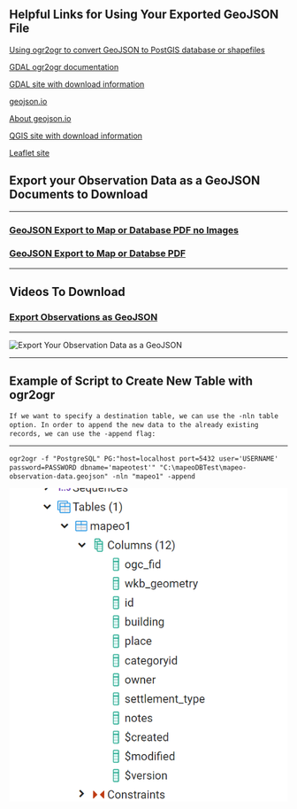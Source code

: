 ## Helpful Links for Using Your Exported GeoJSON File 

[Using ogr2ogr to convert GeoJSON to PostGIS database or shapefiles](https://morphocode.com/using-ogr2ogr-convert-data-formats-geojson-postgis-esri-geodatabase-shapefiles/)

[GDAL ogr2ogr documentation](https://gdal.org/programs/ogr2ogr.html)

[GDAL site with download information](https://gdal.org/)

[geojson.io](https://geojson.io/#map=2/20.0/0.0)

[About geojson.io](https://geojson.io/about.html)

[QGIS site with download information](https://qgis.org/en/site/)

[Leaflet site](https://leafletjs.com/)

## Export your Observation Data as a GeoJSON Documents to Download

---

### [GeoJSON Export to Map or Database PDF no Images](docsPDF/Sync.pdf)

### [GeoJSON Export to Map or Databse PDF ](docsPDF/SynchIMG.pdf)

---

## Videos To Download

### [Export Observations as GeoJSON](videos/ExportGeoJSON.mov)

---
![Export Your Observation Data as a GeoJSON](images/GeoJSONExport.png)

---

## Example of Script to Create New Table with ogr2ogr
    
    If we want to specify a destination table, we can use the -nln table option. In order to append the new data to the already existing records, we can use the -append flag:
---
    ogr2ogr -f "PostgreSQL" PG:"host=localhost port=5432 user='USERNAME' password=PASSWORD dbname='mapeotest'" "C:\mapeoDBTest\mapeo-observation-data.geojson" -nln "mapeo1" -append

![Mapeo PostgreSQL Table](images/dbTable.png)
